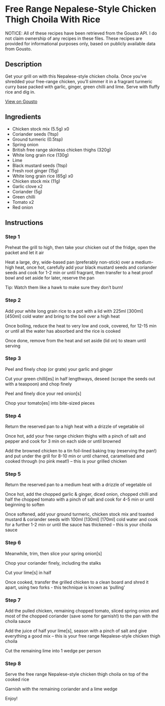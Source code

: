 # Free Range Nepalese-Style Chicken Thigh Choila With Rice

NOTICE: All of these recipes have been retrieved from the Gousto API. I do not claim ownership of any recipes in these files. These recipes are provided for informational purposes only, based on publicly available data from Gousto.

## Description

Get your grill on with this Nepalese-style chicken choila. Once you’ve shredded your free-range chicken, you’ll simmer it in a fragrant turmeric curry base packed with garlic, ginger, green chilli and lime. Serve with fluffy rice and dig in.

[View on Gousto](https://www.gousto.co.uk/recipes/cookbook/free-range-nepalese-style-chicken-choila-with-rice)

## Ingredients

- Chicken stock mix (5.5g) x0
- Coriander seeds (1tsp)
- Ground turmeric (0.5tsp)
- Spring onion
- British free range skinless chicken thighs (320g)
- White long grain rice (130g)
- Lime
- Black mustard seeds (1tsp)
- Fresh root ginger (15g)
- White long grain rice (65g) x0
- Chicken stock mix (11g)
- Garlic clove x2
- Coriander (5g)
- Green chilli
- Tomato x2
- Red onion

## Instructions


### Step 1

Preheat the grill to high, then take your chicken out of the fridge, open the packet and let it air

Heat a large, dry, wide-based pan (preferably non-stick) over a medium-high heat, once hot, carefully add your black mustard seeds and coriander seeds and cook for 1-2 min or until fragrant, then transfer to a heat proof bowl and set aside for later, reserve the pan

Tip: Watch them like a hawk to make sure they don’t burn!


### Step 2

Add your white long grain rice to a pot with a lid with 225ml <span class="text-purple">[300ml] </span><span class="text-danger">[450ml]</span> cold water and bring to the boil over a high heat

Once boiling, reduce the heat to very low and cook, covered, for 12-15 min or until all the water has absorbed and the rice is cooked

Once done, remove from the heat and set aside (lid on) to steam until serving


### Step 3

Peel and finely chop (or grate) your garlic and ginger

Cut your green chilli[es] in half lengthways, deseed (scrape the seeds out with a teaspoon) and chop finely

Peel and finely dice your red onion[s]

Chop your tomato[es] into bite-sized pieces


### Step 4

Return the reserved pan to a high heat with a drizzle of vegetable oil

Once hot, add your free range chicken thighs with a pinch of salt and pepper and cook for 3 min on each side or until browned

Add the browned chicken to a tin foil-lined baking tray (reserving the pan!) and put under the grill for 8-10 min or until charred, caramelised and cooked through (no pink meat!) – this is your grilled chicken


### Step 5

Return the reserved pan to a medium heat with a drizzle of vegetable oil

Once hot, add the chopped garlic & ginger, diced onion, chopped chilli and half the chopped tomato with a pinch of salt and cook for 4-5 min or until beginning to soften

Once softened, add your ground turmeric, chicken stock mix and toasted mustard & coriander seeds with 100ml <span class="text-purple">[130ml]</span> <span class="text-danger">[170ml]</span> cold water and cook for a further 1-2 min or until the sauce has thickened – this is your choila sauce


### Step 6

Meanwhile, trim, then slice your spring onion[s]

Chop your coriander finely, including the stalks

Cut your lime[s] in half

Once cooked, transfer the grilled chicken to a clean board and shred it apart, using two forks - this technique is known as ‘pulling'


### Step 7

Add the pulled chicken, remaining chopped tomato, sliced spring onion and most of the chopped coriander (save some for garnish!) to the pan with the choila sauce

Add the juice of half your lime[s], season with a pinch of salt and give everything a good mix – this is your free range Nepalese-style chicken thigh choila

Cut the remaining lime into 1 wedge per person

### Step 8

Serve the free range Nepalese-style chicken thigh choila on top of the cooked rice

Garnish with the remaining coriander and a lime wedge

Enjoy!

